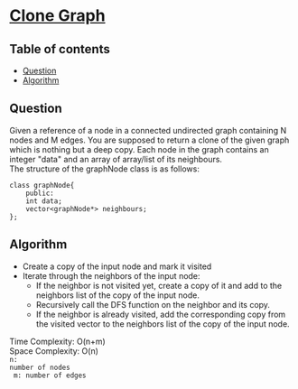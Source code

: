 # [Clone Graph](https://www.codingninjas.com/studio/problems/clone-graph_8230812?challengeSlug=striver-sde-challenge&leftPanelTab=0)

## Table of contents

- [Question](#question)
- [Algorithm](#algorithm)

## Question
Given a reference of a node in a connected undirected graph containing N nodes and M edges. You are supposed to return a clone of the given graph which is nothing but a deep copy. Each node in the graph contains an integer "data" and an array of array/list of its neighbours. </br>
The structure of the graphNode class is as follows:
```
class graphNode{
    public:
    int data;
    vector<graphNode*> neighbours;
};
```

## Algorithm
- Create a copy of the input node and mark it visited
- Iterate through the neighbors of the input node:
    - If the neighbor is not visited yet, create a copy of it and add to the neighbors list of the copy of the input node.
    - Recursively call the DFS function on the neighbor and its copy.
    - If the neighbor is already visited, add the corresponding copy from the visited vector to the neighbors list of the copy of the input node.

Time Complexity: O(n+m)</br>
Space Complexity: O(n) </br>
<code>n: number of nodes </br>
m: number of edges </code>